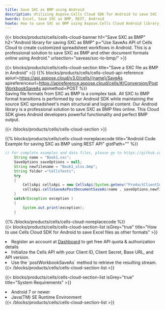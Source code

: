 ```yaml
---
title: Save SXC as BMP using Android 
description: Utilizing Aspose.Cells Cloud SDK for Android to save SXC format file as BMP format file. 
kwords: Excel, Save SXC as BMP, REST, Android
howto: How to save SXC as BMP using Aspose.Cells Cloud Android library.
---
```



{{< blocks/products/cells/cells-cloud-banner h1="Save SXC as BMP" h2="Android library for saving SXC as BMP" p="Use SaveAs API of Cells Cloud to create customized spreadsheet workflows in Android. This is a professional solution to save SXC as BMP and other document formats online using Android." urlsection="saveas/sxc-to-bmp/" >}}

{{< blocks/products/cells/cells-cloud-section  title="Save a SXC file as BMP in Android" >}}
{{% blocks/products/cells/cells-cloud-api-reference  apiurl=https://api.aspose.cloud/v3.0/cells/{name}/SaveAs  apireferenceurl=https://apireference.aspose.cloud/cells/#/Conversion/PostWorkbookSaveAs  apimethod=POST %}}
<br/>
Saving file formats from SXC as BMP is a complex task. All SXC to BMP format transitions is performed by our Android SDK while maintaining the source SXC spreadsheet's main structural and logical content. Our Android library is a professional solution to save SXC as BMP files online. This Cloud SDK gives Android developers powerful functionality and perfect BMP output.

{{< /blocks/products/cells/cells-cloud-section >}}

{{% blocks/products/cells/cells-cloud-noreplacecode title="Android Code Example for saving SXC as BMP using REST API" gistPath="" %}}
  
```java
// For complete examples and data files, please go to https://github.com/aspose-cells-cloud/aspose-cells-cloud-android/
    String name = "Book1.sxc";
    SaveOptions saveOptions = null;
    String newfilename = "Book1_xlsx.bmp";
    String folder ="CellsTests";
    try
    {
        CellsApi cellsApi = new CellsApi(System.getenv("ProductClientId"), System.getenv("ProductClientSecret"));
        cellsApi.cellsSaveAsPostDocumentSaveAs(name , saveOptions,newfilename,false,false,folder,null,null,null,true);                       
    }
    catch(Exception exception )
    {
        System.out.print(exception);
    }
```
  
{{% /blocks/products/cells/cells-cloud-noreplacecode  %}}
<br/>
{{< blocks/products/cells/cells-cloud-section-list isGrey="true"  title="How to use Cells Cloud SDK for Android to save Excel files as other formats" >}}
<li>Register an account at <a href="https://dashboard.aspose.cloud/">Dashboard</a> to get free API quota & authorization details</li>
<li>Initialize the Cells API with your Client ID, Client Secret, Base URL, and API version.</li>
<li>Use the `postWorkbookSaveAs` method to retrieve the resulting stream.</li>
{{< /blocks/products/cells/cells-cloud-section-list >}}

{{< blocks/products/cells/cells-cloud-section-list isGrey="true"  title="System Requirements" >}}
<li>Android 7 or newer</li>
<li>Java(TM) SE Runtime Environment</li>
{{< /blocks/products/cells/cells-cloud-section-list >}}
